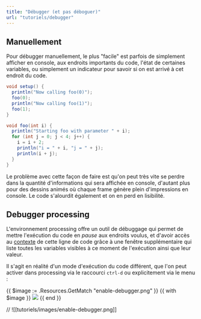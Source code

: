 ```yaml
---
title: "Débugger (et pas déboguer)"
url: "tutoriels/debugger"
---
```


## Manuellement
Pour débugger manuellement, le plus "facile" est parfois de simplement afficher en console, aux endroits importants du code, l'état de certaines variables, ou simplement un indicateur pour savoir si on est arrivé à cet endroit du code.

```java
void setup() {
  println("Now calling foo(0)");
  foo(0);
  println("Now calling foo(1)");
  foo(1);
}

void foo(int i) {
  println("Starting foo with parameter " + i);
  for (int j = 0; j < 4; j++) {
    i = i + 2;
    println("i = " + i, "j = " + j);
    println(i + j);
  }
}
```

Le problème avec cette façon de faire est qu'on peut très vite se perdre dans la quantité d'informations qui sera affichée en console, d'autant plus pour des dessins animés où chaque frame génère plein d'impressions en console. Le code s'alourdit également et on en perd en lisibilité.

## Debugger processing
L'environnement processing offre un outil de débuggage qui permet de mettre l'exécution du code en *pause* aux endroits voulus, et d'avoir accès au [contexte](cours/07-blocs-contextes.md) de cette ligne de code grâce à une fenêtre supplémentaire qui liste toutes les variables visibles à ce moment de l'exécution ainsi que leur valeur.

Il s'agit en réalité d'un mode d'exécution du code différent, que l'on peut activer dans processing via le raccourci `ctrl-d` ou explicitement via le menu :

{{ $image := .Resources.GetMatch "enable-debugger.png" }} 
{{ with $image }} 
<img src="{{ .RelPermalink }}" width="{{ .Width }}" height="{{ .Height }}"> 
{{ end }}

//
![[tutoriels/images/enable-debugger.png]]